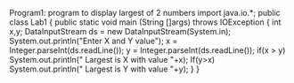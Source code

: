Program1: program to display largest of 2 numbers
import java.io.*;
public class Lab1
{
public static void main (String []args) throws IOException
{
int x,y;
DataInputStream ds = new DataInputStream(System.in);
System.out.println("Enter X and Y value");
x = Integer.parseInt(ds.readLine());
y = Integer.parseInt(ds.readLine());
if(x > y)
System.out.println(" Largest is X with value "+x);
If(y>x)
System.out.println(" Largest is Y with value "+y);
}
}
